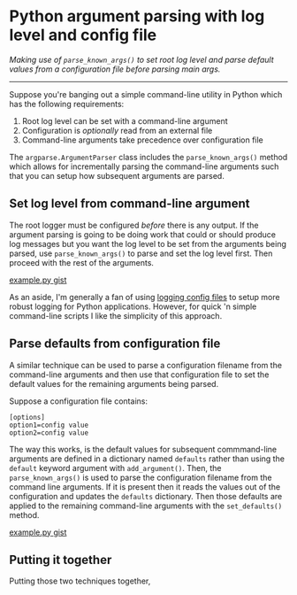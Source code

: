 Python argument parsing with log level and config file
======================================================

_Making use of `parse_known_args()` to set root log level and parse default values from a configuration file before parsing main args._

***

Suppose you're banging out a simple command-line utility in Python which has the following requirements:

1. Root log level can be set with a command-line argument
2. Configuration is _optionally_ read from an external file
3. Command-line arguments take precedence over configuration file

The `argparse.ArgumentParser` class includes the `parse_known_args()` method which allows for incrementally parsing the command-line arguments such that you can setup how subsequent arguments are parsed.


## Set log level from command-line argument

The root logger must be configured _before_ there is any output. If the argument parsing is going to be doing work that could or should produce log messages but you want the log level to be set from the arguments being parsed, use `parse_known_args()` to parse and set the log level first. Then proceed with the rest of the arguments.

[example.py gist](https://gist.github.com/MicahCarrick/8ded8859c82b2da1be9465d782fcfc04)

As an aside, I'm generally a fan of using [logging config files](https://docs.python.org/3/library/logging.config.html#logging-config-fileformat) to setup more robust logging for Python applications. However, for quick 'n simple command-line scripts I like the simplicity of this approach.


## Parse defaults from configuration file

A similar technique can be used to parse a configuration filename from the command-line arguments and then use that configuration file to set the default values for the remaining arguments being parsed.

Suppose a configuration file contains:

```
[options]
option1=config value
option2=config value
```

The way this works, is the default values for subsequent commmand-line arguments are defined in a dictionary named `defaults` rather than using the `default` keyword argument with `add_argument()`. Then, the `parse_known_args()` is used to parse the configuration filename from the command line arguments. If it is present then it reads the values out of the configuration and updates the `defaults` dictionary. Then those defaults are applied to the remaining command-line arguments with the `set_defaults()` method.

[example.py gist](https://gist.github.com/MicahCarrick/e050648f4f41e47e3ea4d58f1ce5501a)


## Putting it together

Putting those two techniques together, 


